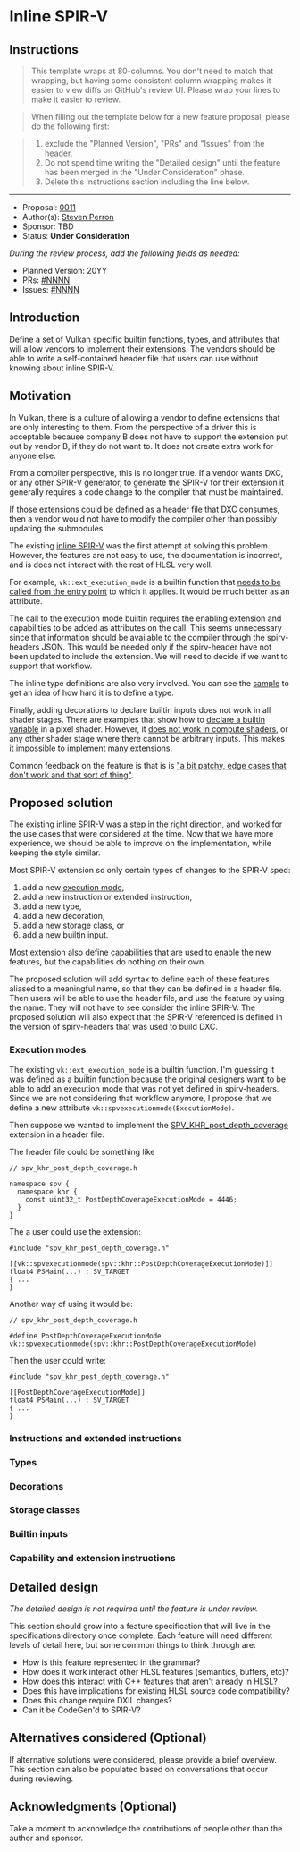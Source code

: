 <!-- {% raw %} -->

# Inline SPIR-V

## Instructions

> This template wraps at 80-columns. You don't need to match that wrapping, but
> having some consistent column wrapping makes it easier to view diffs on
> GitHub's review UI. Please wrap your lines to make it easier to review.

> When filling out the template below for a new feature proposal, please do the
> following first:

> 1. exclude the "Planned Version", "PRs" and "Issues" from the header.
> 2. Do not spend time writing the "Detailed design" until the feature has been
>    merged in the "Under Consideration" phase.
> 3. Delete this Instructions section including the line below.

---

* Proposal: [0011](0011-inline-spirv.md)
* Author(s): [Steven Perron](https://github.com/s-perron)
* Sponsor: TBD
* Status: **Under Consideration**

*During the review process, add the following fields as needed:*

* Planned Version: 20YY
* PRs: [#NNNN](https://github.com/microsoft/DirectXShaderCompiler/pull/NNNN)
* Issues:
  [#NNNN](https://github.com/microsoft/DirectXShaderCompiler/issues/NNNN)

## Introduction

Define a set of Vulkan specific builtin functions, types, and attributes that
will allow vendors to implement their extensions. The vendors should be able
to write a self-contained header file that users can use without
knowing about inline SPIR-V.

## Motivation

In Vulkan, there is a culture of allowing a vendor to define extensions that are
only interesting to them. From the perspective of a driver this is acceptable
because company B does not have to support the extension put out by vendor B, if
they do not want to. It does not create extra work for anyone else.

From a compiler perspective, this is no longer true. If a vendor wants DXC, 
or any other SPIR-V generator, to generate the SPIR-V for their extension it 
generally requires a code change to the compiler that must be maintained.

If those extensions could be defined as a header file that DXC consumes, then
a vendor would not have to modify the compiler other than possibly updating
the submodules.

The existing [inline SPIR-V](https://github.com/microsoft/DirectXShaderCompiler/wiki/GL_EXT_spirv_intrinsics-for-SPIR-V-code-gen)
was the first attempt at solving this problem. However, the features are 
not easy to use, the documentation is incorrect, and is does not interact with the rest of HLSL very well.

For example, `vk::ext_execution_mode` is a builtin function that [needs to be
called from the entry point](https://github.com/microsoft/DirectXShaderCompiler/blob/adc0363539ef423ca3f6e9d0211a665756b81080/tools/clang/test/CodeGenSPIRV/spv.intrinsicExecutionMode.hlsl#L13) to which it applies. It would be much better as an attribute.

The call to the execution mode builtin requires the enabling extension and
capabilities to be added as attributes on the call. This seems unnecessary 
since that information should be available to the compiler through the 
spirv-headers JSON. This would be needed only if the spirv-header have not
been updated to include the extension. We will need to decide if we want to
support that workflow.

The inline type definitions are also very involved. You can see the [sample](https://github.com/microsoft/DirectXShaderCompiler/blob/adc0363539ef423ca3f6e9d0211a665756b81080/tools/clang/test/CodeGenSPIRV/spv.intrinsicTypeInteger.hlsl) to get an idea of how hard it is to define a type.

Finally, adding decorations to declare builtin inputs does not work in all shader stages. There are examples that show how to [declare a builtin variable](https://github.com/microsoft/DirectXShaderCompiler/blob/adc0363539ef423ca3f6e9d0211a665756b81080/tools/clang/test/CodeGenSPIRV/spv.intrinsicDecorate.hlsl) in a pixel shader. However, it [does not work in compute shaders](https://github.com/microsoft/DirectXShaderCompiler/issues/4217), or any other shader stage where there cannot be arbitrary inputs. This makes it impossible to implement many extensions.

Common feedback on the feature is that is is ["a bit patchy, edge cases that don't work and that sort of thing"](https://github.com/microsoft/DirectXShaderCompiler/issues/5181#issuecomment-1537757720).

## Proposed solution

The existing inline SPIR-V was a step in the right direction, and worked for the use cases that were considered at the time. Now that we have more experience, we should be able to improve on the implementation, while keeping the style similar.

Most SPIR-V extension so only certain types of changes to the SPIR-V sped:

1. add a new [execution mode](https://registry.khronos.org/SPIR-V/specs/unified1/SPIRV.html#Execution_Mode),
1. add a new instruction or extended instruction,
1. add a new type,
1. add a new decoration,
1. add a new storage class, or
1. add a new builtin input.

Most extension also define [capabilities](https://registry.khronos.org/SPIR-V/specs/unified1/SPIRV.html#Capability) that are used to enable the new features, but the capabilities do nothing on their own.

The proposed solution will add syntax to define each of these features aliased to a meaningful name, so that they can be defined in a header file. Then users will be able to use the header file, and use the feature by using the name. They will not have to see consider the inline SPIR-V. The proposed solution will also expect that the SPIR-V referenced is defined in the version of spirv-headers that was used to build DXC.

### Execution modes

The existing `vk::ext_execution_mode` is a builtin function. I'm guessing it was defined as a builtin function because the original designers want to be able to add an execution mode that was not yet defined in spirv-headers. Since we are not considering that workflow anymore, I propose that we define a new attribute `vk::spvexecutionmode(ExecutionMode)`.

Then suppose we wanted to implement the [SPV_KHR_post_depth_coverage](http://htmlpreview.github.io/?https://github.com/KhronosGroup/SPIRV-Registry/blob/main/extensions/KHR/SPV_KHR_post_depth_coverage.html) extension in a header file.

The header file could be something like 

```
// spv_khr_post_depth_coverage.h

namespace spv {
  namespace khr {
    const uint32_t PostDepthCoverageExecutionMode = 4446;
  }
}
```

The a user could use the extension:

```
#include "spv_khr_post_depth_coverage.h"

[[vk::spvexecutionmode(spv::khr::PostDepthCoverageExecutionMode)]]
float4 PSMain(...) : SV_TARGET
{ ...
}
```

Another way of using it would be:

```
// spv_khr_post_depth_coverage.h

#define PostDepthCoverageExecutionMode vk::spvexecutionmode(spv::khr::PostDepthCoverageExecutionMode)
```

Then the user could write:

```
#include "spv_khr_post_depth_coverage.h"

[[PostDepthCoverageExecutionMode]]
float4 PSMain(...) : SV_TARGET
{ ...
}
```

### Instructions and extended instructions
### Types
### Decorations
### Storage classes
### Builtin inputs
### Capability and extension instructions

## Detailed design

_The detailed design is not required until the feature is under review._

This section should grow into a feature specification that will live in the
specifications directory once complete. Each feature will need different levels
of detail here, but some common things to think through are:

* How is this feature represented in the grammar?
* How does it work interact other HLSL features (semantics, buffers, etc)?
* How does this interact with C++ features that aren't already in HLSL?
* Does this have implications for existing HLSL source code compatibility?
* Does this change require DXIL changes?
* Can it be CodeGen'd to SPIR-V?

## Alternatives considered (Optional)

If alternative solutions were considered, please provide a brief overview. This
section can also be populated based on conversations that occur during
reviewing.

## Acknowledgments (Optional)

Take a moment to acknowledge the contributions of people other than the author
and sponsor.

<!-- {% endraw %} -->
